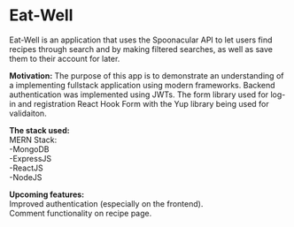 # Eat-Well
Eat-Well is an application that uses the Spoonacular API to let users find recipes through search and by making filtered searches, as well as save them to their account for later.

**Motivation:**
The purpose of this app is to demonstrate an understanding of a implementing fullstack application using modern frameworks. Backend authentication was implemented using JWTs. The form library used for log-in and registration React Hook Form with the Yup library being used for validaiton.

**The stack used:**  
MERN Stack:  
-MongoDB  
-ExpressJS  
-ReactJS  
-NodeJS  

**Upcoming features:**  
Improved authentication (especially on the frontend).  
Comment functionality on recipe page.